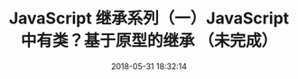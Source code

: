 ---
title: JavaScript 继承系列（一）JavaScript中有类？基于原型的继承 （未完成）
date: 2018-05-31 18:32:14
tags: [JavaScript]
categories: [JavaScript]
description: JavaScript 继承系列（一）JavaScript中有类？基于原型的继承
---
